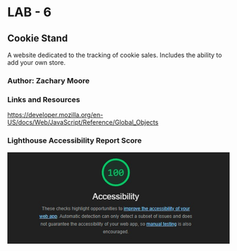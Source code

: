 # LAB - 6

## Cookie Stand

A website dedicated to the tracking of cookie sales. Includes the ability to add your own store.

### Author: Zachary Moore

### Links and Resources

https://developer.mozilla.org/en-US/docs/Web/JavaScript/Reference/Global_Objects



### Lighthouse Accessibility Report Score

<img src="images/lighthouse.jpg" alt="lighthouse score">
